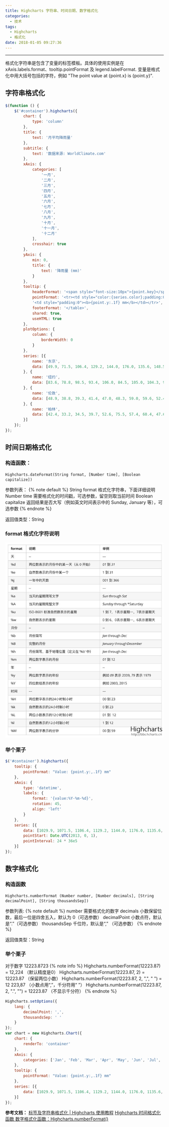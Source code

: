 ```yaml
---
title: Highcharts 字符串、时间日期、数字格式化
categories:
  - 技术
tags:
  - Highcharts
  - 格式化
date: 2018-01-05 09:27:36
---
```


---
格式化字符串是包含了变量的标签模板。具体的使用实例是在 xAxis.labels.format、tooltip.pointFormat 及 legend.labelFormat.
变量是格式化中用大括号包括的字符，例如 "The point value at {point.x} is {point.y}".
<!-- more -->
## 字符串格式化
```js
$(function () {
    $('#container').highcharts({
        chart: {
            type: 'column'
        },
        title: {
            text: '月平均降雨量'
        },
        subtitle: {
            text: '数据来源: WorldClimate.com'
        },
        xAxis: {
            categories: [
                '一月',
                '二月',
                '三月',
                '四月',
                '五月',
                '六月',
                '七月',
                '八月',
                '九月',
                '十月',
                '十一月',
                '十二月'
            ],
            crosshair: true
        },
        yAxis: {
            min: 0,
            title: {
                text: '降雨量 (mm)'
            }
        },
        tooltip: {
            headerFormat: '<span style="font-size:10px">{point.key}</span><table>',
            pointFormat: '<tr><td style="color:{series.color};padding:0">{series.name}: </td>' +
            '<td style="padding:0"><b>{point.y:.1f} mm</b></td></tr>',
            footerFormat: '</table>',
            shared: true,
            useHTML: true
        },
        plotOptions: {
            column: {
                borderWidth: 0
            }
        },
        series: [{
            name: '东京',
            data: [49.9, 71.5, 106.4, 129.2, 144.0, 176.0, 135.6, 148.5, 216.4, 194.1, 95.6, 54.4]
        }, {
            name: '纽约',
            data: [83.6, 78.8, 98.5, 93.4, 106.0, 84.5, 105.0, 104.3, 91.2, 83.5, 106.6, 92.3]
        }, {
            name: '伦敦',
            data: [48.9, 38.8, 39.3, 41.4, 47.0, 48.3, 59.0, 59.6, 52.4, 65.2, 59.3, 51.2]
        }, {
            name: '柏林',
            data: [42.4, 33.2, 34.5, 39.7, 52.6, 75.5, 57.4, 60.4, 47.6, 39.1, 46.8, 51.1]
        }]
    });
});
```

## 时间日期格式化

### 构造函数：
```
Highcharts.dateFormat(String format, [Number time], [Boolean capitalize])
```

参数列表：
{% note default %}
String format 格式化字符串，下面详细说明
Number time 需要格式化的时间戳，可选参数，留空则取当前时间
Boolean capitalize 返回结果是否大写（例如英文时间表示中的 Sunday, January 等），可选参数
{% endnote %}

返回值类型：String

### format 格式化字符说明
![](https://raw.githubusercontent.com/toypipi/graph_bed/master/image/20180105/format%E6%A0%BC%E5%BC%8F%E5%8C%96%E5%AD%97%E7%AC%A6%E8%AF%B4%E6%98%8E.jpg)

### 举个栗子
```js
$('#container').highcharts({
    tooltip: {
        pointFormat: "Value: {point.y:,.1f} mm"
    },
    xAxis: {
        type: 'datetime',
        labels: {
            format: '{value:%Y-%m-%d}',
            rotation: 45,
            align: 'left'
        }
    },
    series: [{
        data: [1029.9, 1071.5, 1106.4, 1129.2, 1144.0, 1176.0, 1135.6, 1148.5, 1216.4, 1194.1, 1095.6, 1054.4],
        pointStart: Date.UTC(2013, 0, 1),
        pointInterval: 24 * 36e5
    }]
});
```

## 数字格式化

### 构造函数
```
Highcharts.numberFormat (Number number, [Number decimals], [String decimalPoint], [String thousandsSep])
```

参数列表:
{% note default %}
number  		需要格式化的数字
decimals 		小数保留位数，最后一位是四舍五入，默认为 0（可选参数）
decimalPoint  	小数点符，默认是“.”（可选参数）
thousandsSep	千位符，默认是“,” （可选参数）
{% endnote %}

返回值类型：String

### 举个栗子
对于数字 12223.8723
{% note info %}
Highcharts.numberFormat(12223.87)  			= 12,224 	   	（默认精度是0）
Highcharts.numberFormat(12223.87, 2)  		= 12223.87  	（保留两位小数）
Highcharts.numberFormat(12223.87, 2, ",", " ")  	= 12 223,87  	（小数点用“,”，千分符用“ ”）
Highcharts.numberFormat(12223.87, 2, ".", "")   	= 12223.87   	（不显示千分符）
{% endnote %}

```js
Highcharts.setOptions({
    lang: {
        decimalPoint: ',',
        thousandsSep: ' '
    }
});
var chart = new Highcharts.Chart({
    chart: {
        renderTo: 'container'
    },
    xAxis: {
        categories: ['Jan', 'Feb', 'Mar', 'Apr', 'May', 'Jun', 'Jul', 'Aug', 'Sep', 'Oct', 'Nov', 'Dec']
    },
    tooltip: {
        pointFormat: "Value: {point.y:,.1f} mm"
    },
    series: [{
        data: [1029.9, 1071.5, 1106.4, 1129.2, 1144.0, 1176.0, 1135.6, 1148.5, 1216.4, 1194.1, 1095.6, 1054.4]
    }]
});
```

**参考文档：**
[标签及字符串格式化 | Highcharts 使用教程](https://www.hcharts.cn/docs/basic-labels-string-formatting)
[Highcharts 时间格式化函数 ](https://bbs.hcharts.cn/article-124-1.html)
[数字格式化函数：Highcharts.numberFormat() ](https://bbs.hcharts.cn/article-54-1.html)